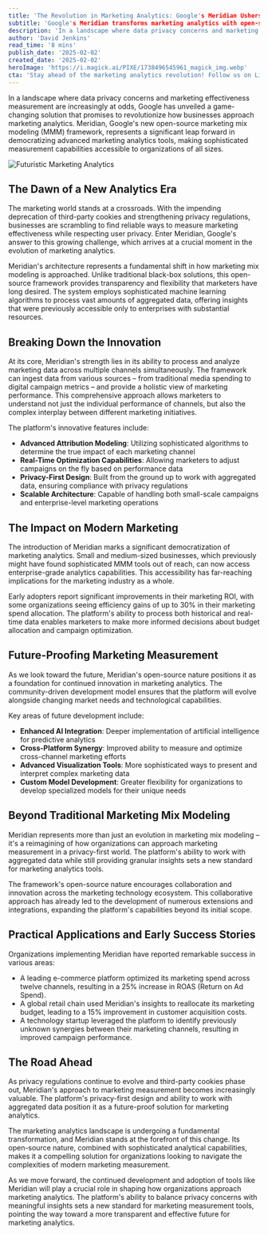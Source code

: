 ```yaml
---
title: 'The Revolution in Marketing Analytics: Google's Meridian Ushers in a New Era of Open-Source MMM'
subtitle: 'Google's Meridian transforms marketing analytics with open-source MMM framework'
description: 'In a landscape where data privacy concerns and marketing effectiveness measurement are increasingly at odds, Google has unveiled a game-changing solution that promises to revolutionize how businesses approach marketing analytics. Meridian, Google's new open-source marketing mix modeling (MMM) framework, represents a significant leap forward in democratizing advanced marketing analytics tools, making sophisticated measurement capabilities accessible to organizations of all sizes.'
author: 'David Jenkins'
read_time: '8 mins'
publish_date: '2025-02-02'
created_date: '2025-02-02'
heroImage: 'https://i.magick.ai/PIXE/1738496545961_magick_img.webp'
cta: 'Stay ahead of the marketing analytics revolution! Follow us on LinkedIn for real-time updates on Meridian's impact and other groundbreaking developments in marketing technology.'
---
```


In a landscape where data privacy concerns and marketing effectiveness measurement are increasingly at odds, Google has unveiled a game-changing solution that promises to revolutionize how businesses approach marketing analytics. Meridian, Google's new open-source marketing mix modeling (MMM) framework, represents a significant leap forward in democratizing advanced marketing analytics tools, making sophisticated measurement capabilities accessible to organizations of all sizes.

![Futuristic Marketing Analytics](https://i.magick.ai/PIXE/1738496545965_magick_img.webp)

## The Dawn of a New Analytics Era

The marketing world stands at a crossroads. With the impending deprecation of third-party cookies and strengthening privacy regulations, businesses are scrambling to find reliable ways to measure marketing effectiveness while respecting user privacy. Enter Meridian, Google's answer to this growing challenge, which arrives at a crucial moment in the evolution of marketing analytics.

Meridian's architecture represents a fundamental shift in how marketing mix modeling is approached. Unlike traditional black-box solutions, this open-source framework provides transparency and flexibility that marketers have long desired. The system employs sophisticated machine learning algorithms to process vast amounts of aggregated data, offering insights that were previously accessible only to enterprises with substantial resources.

## Breaking Down the Innovation

At its core, Meridian's strength lies in its ability to process and analyze marketing data across multiple channels simultaneously. The framework can ingest data from various sources – from traditional media spending to digital campaign metrics – and provide a holistic view of marketing performance. This comprehensive approach allows marketers to understand not just the individual performance of channels, but also the complex interplay between different marketing initiatives.

The platform's innovative features include:

- **Advanced Attribution Modeling**: Utilizing sophisticated algorithms to determine the true impact of each marketing channel
- **Real-Time Optimization Capabilities**: Allowing marketers to adjust campaigns on the fly based on performance data
- **Privacy-First Design**: Built from the ground up to work with aggregated data, ensuring compliance with privacy regulations
- **Scalable Architecture**: Capable of handling both small-scale campaigns and enterprise-level marketing operations

## The Impact on Modern Marketing

The introduction of Meridian marks a significant democratization of marketing analytics. Small and medium-sized businesses, which previously might have found sophisticated MMM tools out of reach, can now access enterprise-grade analytics capabilities. This accessibility has far-reaching implications for the marketing industry as a whole.

Early adopters report significant improvements in their marketing ROI, with some organizations seeing efficiency gains of up to 30% in their marketing spend allocation. The platform's ability to process both historical and real-time data enables marketers to make more informed decisions about budget allocation and campaign optimization.

## Future-Proofing Marketing Measurement

As we look toward the future, Meridian's open-source nature positions it as a foundation for continued innovation in marketing analytics. The community-driven development model ensures that the platform will evolve alongside changing market needs and technological capabilities.

Key areas of future development include:

- **Enhanced AI Integration**: Deeper implementation of artificial intelligence for predictive analytics
- **Cross-Platform Synergy**: Improved ability to measure and optimize cross-channel marketing efforts
- **Advanced Visualization Tools**: More sophisticated ways to present and interpret complex marketing data
- **Custom Model Development**: Greater flexibility for organizations to develop specialized models for their unique needs

## Beyond Traditional Marketing Mix Modeling

Meridian represents more than just an evolution in marketing mix modeling – it's a reimagining of how organizations can approach marketing measurement in a privacy-first world. The platform's ability to work with aggregated data while still providing granular insights sets a new standard for marketing analytics tools.

The framework's open-source nature encourages collaboration and innovation across the marketing technology ecosystem. This collaborative approach has already led to the development of numerous extensions and integrations, expanding the platform's capabilities beyond its initial scope.

## Practical Applications and Early Success Stories

Organizations implementing Meridian have reported remarkable success in various areas:

- A leading e-commerce platform optimized its marketing spend across twelve channels, resulting in a 25% increase in ROAS (Return on Ad Spend).
- A global retail chain used Meridian's insights to reallocate its marketing budget, leading to a 15% improvement in customer acquisition costs.
- A technology startup leveraged the platform to identify previously unknown synergies between their marketing channels, resulting in improved campaign performance.

## The Road Ahead

As privacy regulations continue to evolve and third-party cookies phase out, Meridian's approach to marketing measurement becomes increasingly valuable. The platform's privacy-first design and ability to work with aggregated data position it as a future-proof solution for marketing analytics.

The marketing analytics landscape is undergoing a fundamental transformation, and Meridian stands at the forefront of this change. Its open-source nature, combined with sophisticated analytical capabilities, makes it a compelling solution for organizations looking to navigate the complexities of modern marketing measurement.

As we move forward, the continued development and adoption of tools like Meridian will play a crucial role in shaping how organizations approach marketing analytics. The platform's ability to balance privacy concerns with meaningful insights sets a new standard for marketing measurement tools, pointing the way toward a more transparent and effective future for marketing analytics.